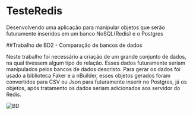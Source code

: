 # TesteRedis
Desenvolvendo uma aplicação para manipular objetos que serão futuramente inseridos em um banco NoSQL(Redis) e o Postgres

##Trabalho de BD2 - Comparação de bancos de dados

Neste trabalho foi necessário a criação de um grande conjunto de dados, na qual tivessem algum tipo de relação.
Esses dados futuramente seriam manipulados pelos bancos de dados descristo. Para gerar os dados foi usado a biblioteca Faker e a nBuilder, esses objetos gerados foram convertidos para CSV ou Json para futuramente inserir no Postgres, já os objetos, após tratamento os dados seriam adicionados aos servidor do Redis. 

![BD](http://i.imgur.com/NRipBEa.jpg)


